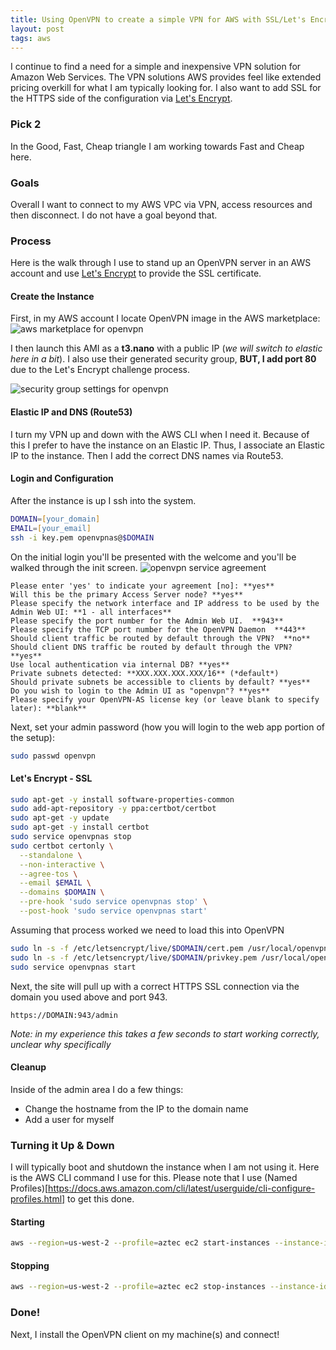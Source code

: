 ```yaml
---
title: Using OpenVPN to create a simple VPN for AWS with SSL/Let's Encrypt
layout: post
tags: aws
---
```


I continue to find a need for a simple and inexpensive VPN solution for Amazon Web Services.  The VPN solutions AWS provides feel like extended pricing overkill for what I am typically looking for.  I also want to add SSL for the HTTPS side of the configuration via [Let's Encrypt](https://letsencrypt.org/).

### Pick 2

In the Good, Fast, Cheap triangle I am working towards Fast and Cheap here.

### Goals

Overall I want to connect to my AWS VPC via VPN, access resources and then disconnect.  I do not have a goal beyond that.

### Process

Here is the walk through I use to stand up an OpenVPN server in an AWS account and use [Let's Encrypt](https://letsencrypt.org/) to provide the SSL certificate.

#### Create the Instance

First, in my AWS account I locate OpenVPN image in the AWS marketplace:
<img alt="aws marketplace for openvpn" src="https://s3-us-west-2.amazonaws.com/chrisschuld.com/images/openvpn-marketplace.png"/>

I then launch this AMI as a **t3.nano** with a public IP (*we will switch to elastic here in a bit*).  I also use their generated security group, **BUT, I add port 80** due to the Let's Encrypt challenge process.

<img alt="security group settings for openvpn" src="https://s3-us-west-2.amazonaws.com/chrisschuld.com/images/openvpn-security-group.png"/>

#### Elastic IP and DNS (Route53)

I turn my VPN up and down with the AWS CLI when I need it.  Because of this I prefer to have the instance on an Elastic IP.  Thus, I associate an Elastic IP to the instance.  Then I add the correct DNS names via Route53.

#### Login and Configuration

After the instance is up I ssh into the system.

```zsh
DOMAIN=[your_domain]
EMAIL=[your_email]
ssh -i key.pem openvpnas@$DOMAIN
```

On the initial login you'll be presented with the welcome and you'll be walked through the init screen.
<img alt="openvpn service agreement" src="https://s3-us-west-2.amazonaws.com/chrisschuld.com/images/openvpn-agreement-terminal.png"/>

```
Please enter 'yes' to indicate your agreement [no]: **yes**
Will this be the primary Access Server node? **yes**
Please specify the network interface and IP address to be used by the Admin Web UI: **1 - all interfaces**
Please specify the port number for the Admin Web UI.  **943**
Please specify the TCP port number for the OpenVPN Daemon  **443**
Should client traffic be routed by default through the VPN?  **no**
Should client DNS traffic be routed by default through the VPN? **yes**
Use local authentication via internal DB? **yes**
Private subnets detected: **XXX.XXX.XXX.XXX/16** (*default*)
Should private subnets be accessible to clients by default? **yes**
Do you wish to login to the Admin UI as "openvpn"? **yes**
Please specify your OpenVPN-AS license key (or leave blank to specify later): **blank**
```

Next, set your admin password (how you will login to the web app portion of the setup):
```zsh
sudo passwd openvpn
```

#### Let's Encrypt - SSL

```zsh
sudo apt-get -y install software-properties-common
sudo add-apt-repository -y ppa:certbot/certbot
sudo apt-get -y update
sudo apt-get -y install certbot
sudo service openvpnas stop
sudo certbot certonly \
  --standalone \
  --non-interactive \
  --agree-tos \
  --email $EMAIL \
  --domains $DOMAIN \
  --pre-hook 'sudo service openvpnas stop' \
  --post-hook 'sudo service openvpnas start'
```

Assuming that process worked we need to load this into OpenVPN
```zsh
sudo ln -s -f /etc/letsencrypt/live/$DOMAIN/cert.pem /usr/local/openvpn_as/etc/web-ssl/server.crt
sudo ln -s -f /etc/letsencrypt/live/$DOMAIN/privkey.pem /usr/local/openvpn_as/etc/web-ssl/server.key
sudo service openvpnas start
```

Next, the site will pull up with a correct HTTPS SSL connection via the domain you used above and port 943.

```
https://DOMAIN:943/admin
```

*Note: in my experience this takes a few seconds to start working correctly, unclear why specifically*


#### Cleanup

Inside of the admin area I do a few things:
+ Change the hostname from the IP to the domain name 
+ Add a user for myself

### Turning it Up & Down

I will typically boot and shutdown the instance when I am not using it.  Here is the AWS CLI command I use for this.  Please note that I use (Named Profiles)[https://docs.aws.amazon.com/cli/latest/userguide/cli-configure-profiles.html] to get this done.

#### Starting
```zsh
aws --region=us-west-2 --profile=aztec ec2 start-instances --instance-ids i-0eafc16349ac669a3
```

#### Stopping
```zsh
aws --region=us-west-2 --profile=aztec ec2 stop-instances --instance-ids i-0eafc16349ac669a3
```

### Done!

Next, I install the OpenVPN client on my machine(s) and connect!